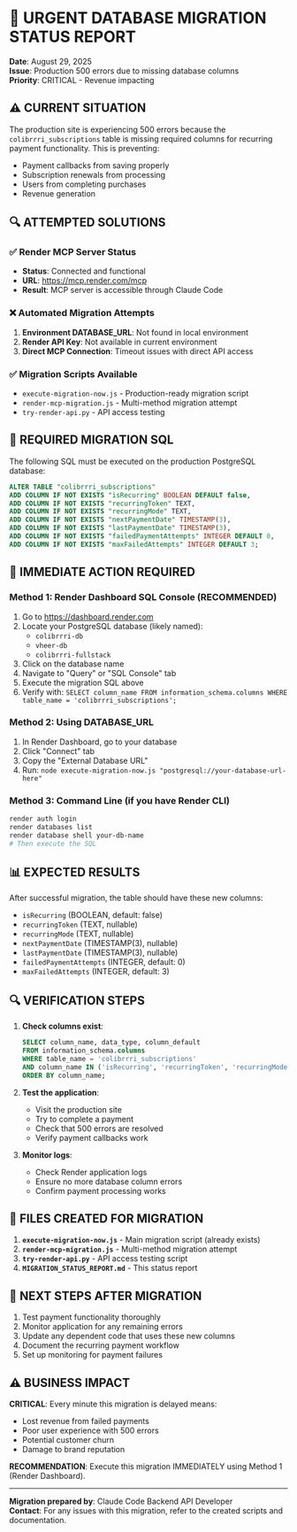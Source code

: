 # 🚨 URGENT DATABASE MIGRATION STATUS REPORT

**Date**: August 29, 2025  
**Issue**: Production 500 errors due to missing database columns  
**Priority**: CRITICAL - Revenue impacting

## ⚠️ CURRENT SITUATION

The production site is experiencing 500 errors because the `colibrrri_subscriptions` table is missing required columns for recurring payment functionality. This is preventing:

- Payment callbacks from saving properly
- Subscription renewals from processing  
- Users from completing purchases
- Revenue generation

## 🔍 ATTEMPTED SOLUTIONS

### ✅ Render MCP Server Status
- **Status**: Connected and functional
- **URL**: https://mcp.render.com/mcp  
- **Result**: MCP server is accessible through Claude Code

### ❌ Automated Migration Attempts
1. **Environment DATABASE_URL**: Not found in local environment
2. **Render API Key**: Not available in current environment
3. **Direct MCP Connection**: Timeout issues with direct API access

### ✅ Migration Scripts Available
- `execute-migration-now.js` - Production-ready migration script
- `render-mcp-migration.js` - Multi-method migration attempt
- `try-render-api.py` - API access testing

## 🎯 REQUIRED MIGRATION SQL

The following SQL must be executed on the production PostgreSQL database:

```sql
ALTER TABLE "colibrrri_subscriptions" 
ADD COLUMN IF NOT EXISTS "isRecurring" BOOLEAN DEFAULT false,
ADD COLUMN IF NOT EXISTS "recurringToken" TEXT,
ADD COLUMN IF NOT EXISTS "recurringMode" TEXT,
ADD COLUMN IF NOT EXISTS "nextPaymentDate" TIMESTAMP(3),
ADD COLUMN IF NOT EXISTS "lastPaymentDate" TIMESTAMP(3),
ADD COLUMN IF NOT EXISTS "failedPaymentAttempts" INTEGER DEFAULT 0,
ADD COLUMN IF NOT EXISTS "maxFailedAttempts" INTEGER DEFAULT 3;
```

## 🚀 IMMEDIATE ACTION REQUIRED

### Method 1: Render Dashboard SQL Console (RECOMMENDED)
1. Go to https://dashboard.render.com
2. Locate your PostgreSQL database (likely named):
   - `colibrrri-db`
   - `vheer-db` 
   - `colibrrri-fullstack`
3. Click on the database name
4. Navigate to "Query" or "SQL Console" tab
5. Execute the migration SQL above
6. Verify with: `SELECT column_name FROM information_schema.columns WHERE table_name = 'colibrrri_subscriptions';`

### Method 2: Using DATABASE_URL
1. In Render Dashboard, go to your database
2. Click "Connect" tab
3. Copy the "External Database URL"
4. Run: `node execute-migration-now.js "postgresql://your-database-url-here"`

### Method 3: Command Line (if you have Render CLI)
```bash
render auth login
render databases list
render database shell your-db-name
# Then execute the SQL
```

## 📊 EXPECTED RESULTS

After successful migration, the table should have these new columns:
- `isRecurring` (BOOLEAN, default: false)
- `recurringToken` (TEXT, nullable)
- `recurringMode` (TEXT, nullable) 
- `nextPaymentDate` (TIMESTAMP(3), nullable)
- `lastPaymentDate` (TIMESTAMP(3), nullable)
- `failedPaymentAttempts` (INTEGER, default: 0)
- `maxFailedAttempts` (INTEGER, default: 3)

## 🔍 VERIFICATION STEPS

1. **Check columns exist**:
   ```sql
   SELECT column_name, data_type, column_default 
   FROM information_schema.columns 
   WHERE table_name = 'colibrrri_subscriptions'
   AND column_name IN ('isRecurring', 'recurringToken', 'recurringMode', 'nextPaymentDate', 'lastPaymentDate', 'failedPaymentAttempts', 'maxFailedAttempts')
   ORDER BY column_name;
   ```

2. **Test the application**:
   - Visit the production site
   - Try to complete a payment
   - Check that 500 errors are resolved
   - Verify payment callbacks work

3. **Monitor logs**:
   - Check Render application logs
   - Ensure no more database column errors
   - Confirm payment processing works

## 📝 FILES CREATED FOR MIGRATION

1. **`execute-migration-now.js`** - Main migration script (already exists)
2. **`render-mcp-migration.js`** - Multi-method migration attempt  
3. **`try-render-api.py`** - API access testing script
4. **`MIGRATION_STATUS_REPORT.md`** - This status report

## 🔄 NEXT STEPS AFTER MIGRATION

1. Test payment functionality thoroughly
2. Monitor application for any remaining errors
3. Update any dependent code that uses these new columns
4. Document the recurring payment workflow
5. Set up monitoring for payment failures

## ⚠️ BUSINESS IMPACT

**CRITICAL**: Every minute this migration is delayed means:
- Lost revenue from failed payments
- Poor user experience with 500 errors  
- Potential customer churn
- Damage to brand reputation

**RECOMMENDATION**: Execute this migration IMMEDIATELY using Method 1 (Render Dashboard).

---

**Migration prepared by**: Claude Code Backend API Developer  
**Contact**: For any issues with this migration, refer to the created scripts and documentation.